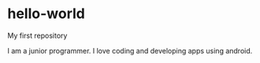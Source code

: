# hello-world
My first repository

I am a junior programmer. I love coding and developing apps using android.
